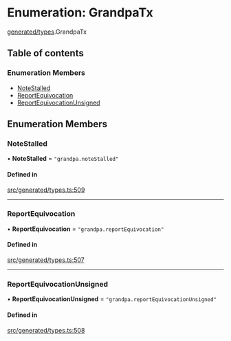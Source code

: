 # Enumeration: GrandpaTx

[generated/types](../wiki/generated.types).GrandpaTx

## Table of contents

### Enumeration Members

- [NoteStalled](../wiki/generated.types.GrandpaTx#notestalled)
- [ReportEquivocation](../wiki/generated.types.GrandpaTx#reportequivocation)
- [ReportEquivocationUnsigned](../wiki/generated.types.GrandpaTx#reportequivocationunsigned)

## Enumeration Members

### NoteStalled

• **NoteStalled** = ``"grandpa.noteStalled"``

#### Defined in

[src/generated/types.ts:509](https://github.com/PolymeshAssociation/polymesh-private-sdk/blob/dd40dc5f/src/generated/types.ts#L509)

___

### ReportEquivocation

• **ReportEquivocation** = ``"grandpa.reportEquivocation"``

#### Defined in

[src/generated/types.ts:507](https://github.com/PolymeshAssociation/polymesh-private-sdk/blob/dd40dc5f/src/generated/types.ts#L507)

___

### ReportEquivocationUnsigned

• **ReportEquivocationUnsigned** = ``"grandpa.reportEquivocationUnsigned"``

#### Defined in

[src/generated/types.ts:508](https://github.com/PolymeshAssociation/polymesh-private-sdk/blob/dd40dc5f/src/generated/types.ts#L508)
